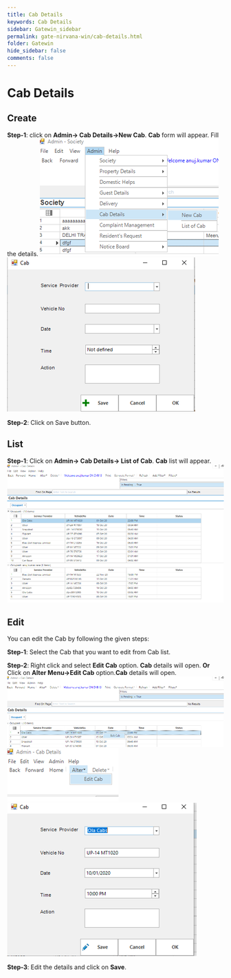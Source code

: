 ```yaml
---
title: Cab Details
keywords: Cab Details
sidebar: Gatewin_sidebar
permalink: gate-nirvana-win/cab-details.html
folder: Gatewin
hide_sidebar: false
comments: false
---
```


# Cab Details

## Create

**Step-1**:   click on **Admin-> Cab Details->New Cab**. **Cab** form will appear. Fill the details.
![](/images/Cab-SelectMenuwin.png)
![](/images/Cab-NewCabwin.png)

**Step-2**: Click on Save button.



## List


**Step-1**:   Click on **Admin-> Cab Details-> List of Cab**. **Cab** list will appear.
![](/images/Cab-ListofCabwin.png)



## Edit


You can edit the Cab by following the given steps:

**Step-1**: Select the Cab that you want to edit from Cab list.

**Step-2**: Right click and select **Edit Cab** option. **Cab** details will open.
                                **Or**
Click on **Alter Menu->Edit Cab** option.**Cab** details will open.
![](/images/ListofCab-SelectMenuwin.png)
![](/images/Cab-CabAlterMenuwin.png)
![](/images/ListofCab-EditCabwin.png)

**Step-3**: Edit the details and click on **Save**.
